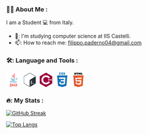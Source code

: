 ### 👨‍💻 About Me :

I am a Student 💻 from Italy.

- 🔭: I'm studying computer science at IIS Castelli.
- 📫: How to reach me: filippo.paderno04@gmail.com



### 🛠️: Language and Tools :

<div>
  <img src="https://github.com/devicons/devicon/blob/master/icons/java/java-original-wordmark.svg" width="40" height="40"/>
  <img src="https://github.com/devicons/devicon/blob/master/icons/bash/bash-plain.svg" width="40" height="40"/>
  <img src="https://github.com/devicons/devicon/blob/master/icons/cplusplus/cplusplus-plain.svg" width="40" height="40"/>
  <img src="https://github.com/devicons/devicon/blob/master/icons/css3/css3-plain-wordmark.svg" width="40" height="40"/>
  <img src="https://github.com/devicons/devicon/blob/master/icons/html5/html5-original-wordmark.svg" width="40" height="40"/>
</div>


### 🔥: My Stats :

[![GitHub Streak](https://github-readme-streak-stats.herokuapp.com/?user=FilippoPaderno)](https://git.io/streak-stats)


[![Top Langs](https://github-readme-stats.vercel.app/api/top-langs/?username=FilippoPaderno&layout=compact)](https://github.com/anuraghazra/github-readme-stats)
